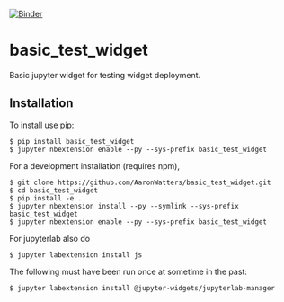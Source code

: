 
[![Binder](https://mybinder.org/badge.svg)](https://mybinder.org/v2/gh/AaronWatters/basic_test_widget/master)

basic_test_widget
===============================

Basic jupyter widget for testing widget deployment.

Installation
------------

To install use pip:

    $ pip install basic_test_widget
    $ jupyter nbextension enable --py --sys-prefix basic_test_widget


For a development installation (requires npm),

    $ git clone https://github.com/AaronWatters/basic_test_widget.git
    $ cd basic_test_widget
    $ pip install -e .
    $ jupyter nbextension install --py --symlink --sys-prefix basic_test_widget
    $ jupyter nbextension enable --py --sys-prefix basic_test_widget

For jupyterlab also do

    $ jupyter labextension install js

The following must have been run once at sometime in the past:

    $ jupyter labextension install @jupyter-widgets/jupyterlab-manager
